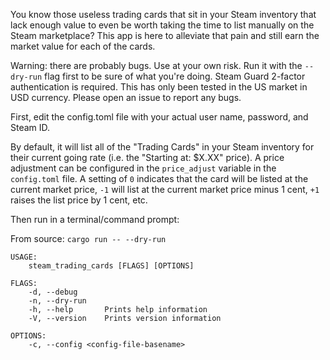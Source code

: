 You know those useless trading cards that sit in your Steam inventory that lack enough value to even be worth taking the time to list manually on the Steam marketplace?  This app is here to alleviate that pain and still earn the market value for each of the cards.

Warning: there are probably bugs.  Use at your own risk.  Run it with the `--dry-run` flag first to be sure of what you're doing.  Steam Guard 2-factor authentication is required.  This has only been tested in the US market in USD currency.  Please open an issue to report any bugs.

First, edit the config.toml file with your actual user name, password, and Steam ID.

By default, it will list all of the "Trading Cards" in your Steam inventory for their current going rate (i.e. the "Starting at: $X.XX" price).  A price adjustment can be configured in the `price_adjust` variable in the `config.toml` file.  A setting of `0` indicates that the card will be listed at the current market price, `-1` will list at the current market price minus 1 cent, `+1` raises the list price by 1 cent, etc.

Then run in a terminal/command prompt:

From source: `cargo run -- --dry-run`

```
USAGE:
    steam_trading_cards [FLAGS] [OPTIONS]

FLAGS:
    -d, --debug
    -n, --dry-run
    -h, --help       Prints help information
    -V, --version    Prints version information

OPTIONS:
    -c, --config <config-file-basename>
```
